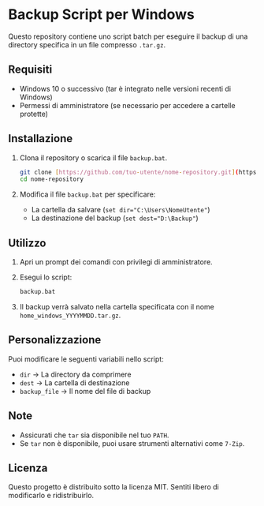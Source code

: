 # Backup Script per Windows

Questo repository contiene uno script batch per eseguire il backup di una directory specifica in un file compresso `.tar.gz`.

## Requisiti

- Windows 10 o successivo (tar è integrato nelle versioni recenti di Windows)
- Permessi di amministratore (se necessario per accedere a cartelle protette)

## Installazione

1. Clona il repository o scarica il file `backup.bat`.

   ```sh
   git clone [https://github.com/tuo-utente/nome-repository.git](https://github.com/matsim00/backup_dir_windows.git)
   cd nome-repository
   ```

2. Modifica il file `backup.bat` per specificare:
   - La cartella da salvare (`set dir="C:\Users\NomeUtente"`)
   - La destinazione del backup (`set dest="D:\Backup"`)

## Utilizzo

1. Apri un prompt dei comandi con privilegi di amministratore.
2. Esegui lo script:
   
   ```sh
   backup.bat
   ```

3. Il backup verrà salvato nella cartella specificata con il nome `home_windows_YYYYMMDD.tar.gz`.

## Personalizzazione

Puoi modificare le seguenti variabili nello script:

- `dir` → La directory da comprimere
- `dest` → La cartella di destinazione
- `backup_file` → Il nome del file di backup

## Note

- Assicurati che `tar` sia disponibile nel tuo `PATH`.
- Se `tar` non è disponibile, puoi usare strumenti alternativi come `7-Zip`.

## Licenza

Questo progetto è distribuito sotto la licenza MIT. Sentiti libero di modificarlo e ridistribuirlo.


